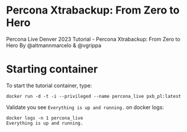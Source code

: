 # Percona Xtrabackup: From Zero to Hero
Percona Live Denver 2023 Tutorial - Percona Xtrabackup: From Zero to Hero
By @altmannmarcelo & @vgrippa


# Starting container
To start the tutorial container, type:

```
docker run -d -t -i --privileged --name percona_live pxb_pl:latest
```

Validate you see `Everything is up and running.` on docker logs:

```
docker logs -n 1 percona_live
Everything is up and running.
```

